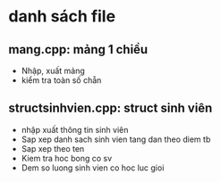 # danh sách file
## mang.cpp: mảng 1 chiều
- Nhập, xuất mảng
- kiểm tra toàn số chẵn

## structsinhvien.cpp: struct sinh viên 
- nhập xuất thông tin sinh viên
- Sap xep danh sach sinh vien tang dan theo diem tb
- Sap xep theo ten
- Kiem tra hoc bong co sv
- Dem so luong sinh vien co hoc luc gioi
